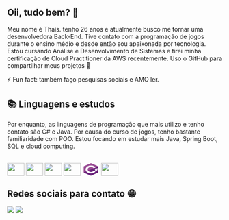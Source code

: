 ## Oii, tudo bem? 👋

Meu nome é Thaís. tenho 26 anos e atualmente busco me tornar uma desenvolvedora Back-End.
Tive contato com a programação de jogos durante o ensino médio e desde então sou apaixonada por tecnologia.
Estou cursando Análise e Desenvolvimento de Sistemas e tirei minha certificação de Cloud Practitioner da AWS recentemente.
Uso o GitHub para compartilhar meus projetos 🤩

⚡ Fun fact: também faço pesquisas sociais e AMO ler.

## 📚 Linguagens e estudos
Por enquanto, as linguagens de programação que mais utilizo e tenho contato são C# e Java.
Por causa do curso de jogos, tenho bastante familiaridade com POO.
Estou focando em estudar mais Java, Spring Boot, SQL e cloud computing.
<div style="display: inline_block"><br>
  <img align="center" height="30" width="40" src="https://cdn.jsdelivr.net/gh/devicons/devicon/icons/java/java-original.svg" />       
  <img align="center" height="30" width="40" src="https://img.shields.io/badge/spring-%236DB33F.svg?style=for-the-badge&logo=spring&logoColor=white" />     
  <img align="center" height="30" width="40" src="https://img.shields.io/badge/AWS-%23FF9900.svg?style=for-the-badge&logo=amazon-aws&logoColor=white" />
  <img align="center" height="30" width="40" src="https://cdn.jsdelivr.net/gh/devicons/devicon/icons/mysql/mysql-original.svg" />  
  <img align="center" height="30" width="40" src="https://raw.githubusercontent.com/devicons/devicon/master/icons/csharp/csharp-original.svg" />
  <img align="center" height="30" width="40" src="https://cdn.jsdelivr.net/gh/devicons/devicon/icons/dotnetcore/dotnetcore-original.svg" />
</div>    


## Redes sociais para contato 😁
<div> 
  <a href = "mailto:thaissilvatfa@gmail.com"><img src="https://img.shields.io/badge/-Gmail-%23333?style=for-the-badge&logo=gmail&logoColor=white" target="_blank"></a>
  <a href="https://www.linkedin.com/in/thaissilvape" target="_blank"><img src="https://img.shields.io/badge/-LinkedIn-%230077B5?style=for-the-badge&logo=linkedin&logoColor=white" target="_blank"></a> 
</div>
